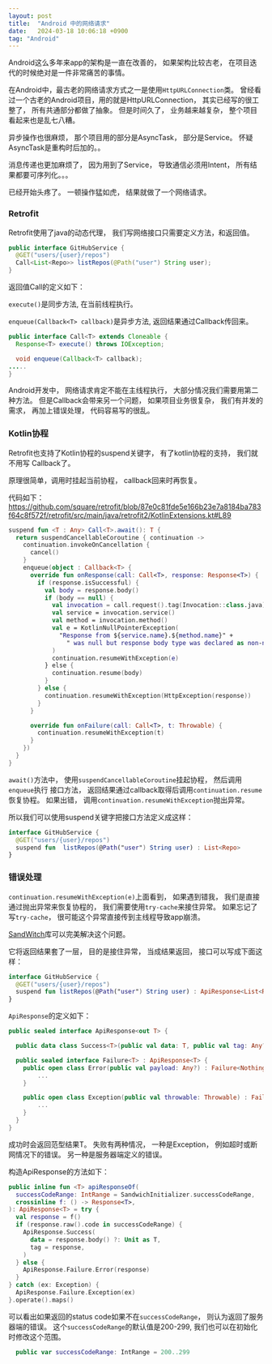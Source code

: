 ```yaml
---
layout: post
title:  "Android 中的网络请求"
date:   2024-03-18 10:06:18 +0900
tag: "Android"
---
```


Android这么多年来app的架构是一直在改善的， 如果架构比较古老， 在项目迭代的时候绝对是一件非常痛苦的事情。

在Android中，最古老的网络请求方式之一是使用`HttpURLConnection`类。
曾经看过一个古老的Android项目，用的就是HttpURLConnection， 其实已经写的很工整了， 所有共通部分都做了抽象。
但是时间久了， 业务越来越复杂， 整个项目看起来也是乱七八糟。

异步操作也很麻烦， 那个项目用的部分是AsyncTask， 部分是Service。
怀疑AsyncTask是重构时后加的。。

消息传递也更加麻烦了， 因为用到了Service， 导致通信必须用Intent， 所有结果都要可序列化。。。

已经开始头疼了。 一顿操作猛如虎， 结果就做了一个网络请求。

### Retrofit
Retrofit使用了java的动态代理， 我们写网络接口只需要定义方法，和返回值。

```java
public interface GitHubService {
  @GET("users/{user}/repos")
  Call<List<Repo>> listRepos(@Path("user") String user);
}
```

返回值Call的定义如下：

`execute()`是同步方法, 在当前线程执行。

`enqueue(Callback<T> callback)`是异步方法, 返回结果通过Callback传回来。
```java
public interface Call<T> extends Cloneable {
  Response<T> execute() throws IOException;

  void enqueue(Callback<T> callback);
.....
}
```

Android开发中， 网络请求肯定不能在主线程执行， 大部分情况我们需要用第二种方法。
但是Callback会带来另一个问题， 如果项目业务很复杂， 我们有并发的需求， 再加上错误处理， 
代码容易写的很乱。

### Kotlin协程
Retrofit也支持了Kotlin协程的suspend关键字， 有了kotlin协程的支持， 我们就不用写
Callback了。

原理很简单，调用时挂起当前协程， callback回来时再恢复。

代码如下：
https://github.com/square/retrofit/blob/87e0c81fde5e166b23e7a8184ba783f64c8f572f/retrofit/src/main/java/retrofit2/KotlinExtensions.kt#L89
```kotlin
suspend fun <T : Any> Call<T>.await(): T {
  return suspendCancellableCoroutine { continuation ->
    continuation.invokeOnCancellation {
      cancel()
    }
    enqueue(object : Callback<T> {
      override fun onResponse(call: Call<T>, response: Response<T>) {
        if (response.isSuccessful) {
          val body = response.body()
          if (body == null) {
            val invocation = call.request().tag(Invocation::class.java)!!
            val service = invocation.service()
            val method = invocation.method()
            val e = KotlinNullPointerException(
              "Response from ${service.name}.${method.name}" +
                " was null but response body type was declared as non-null",
            )
            continuation.resumeWithException(e)
          } else {
            continuation.resume(body)
          }
        } else {
          continuation.resumeWithException(HttpException(response))
        }
      }

      override fun onFailure(call: Call<T>, t: Throwable) {
        continuation.resumeWithException(t)
      }
    })
  }
}
```

`await()`方法中， 使用`suspendCancellableCoroutine`挂起协程， 然后调用`enqueue`执行
接口方法， 返回结果通过callback取得后调用`continuation.resume`恢复协程。
如果出错， 调用`continuation.resumeWithException`抛出异常。

所以我们可以使用suspend关键字把接口方法定义成这样：

```kotlin
interface GitHubService {
  @GET("users/{user}/repos")
  suspend fun  listRepos(@Path("user") String user) : List<Repo>
}
```

### 错误处理
`continuation.resumeWithException(e)`上面看到， 如果遇到错我， 我们是直接通过抛出异常来恢复协程的，
我们需要使用`try-cache`来接住异常。 如果忘记了写`try-cache`， 很可能这个异常直接传到主线程导致app崩溃。

[SandWitch][SandWitch-Repo]库可以完美解决这个问题。

[SandWitch-Repo]: [https://github.com/skydoves/sandwich]

它将返回结果套了一层， 目的是接住异常， 当成结果返回， 接口可以写成下面这样：

```kotlin
interface GitHubService {
  @GET("users/{user}/repos")
  suspend fun listRepos(@Path("user") String user) : ApiResponse<List<Repo>>
}
```

`ApiResponse`的定义如下：
```kotlin
public sealed interface ApiResponse<out T> {

  public data class Success<T>(public val data: T, public val tag: Any? = null) : ApiResponse<T>

  public sealed interface Failure<T> : ApiResponse<T> {
    public open class Error(public val payload: Any?) : Failure<Nothing> {
        ...
    }

    public open class Exception(public val throwable: Throwable) : Failure<Nothing> {
        ...   
    }
  }
}
```

成功时会返回范型结果T。  失败有两种情况， 一种是Exception， 例如超时或断网情况下的错误。 另一种是服务器端定义的错误。

构造ApiResponse的方法如下：
```kotlin
public inline fun <T> apiResponseOf(
  successCodeRange: IntRange = SandwichInitializer.successCodeRange,
  crossinline f: () -> Response<T>,
): ApiResponse<T> = try {
  val response = f()
  if (response.raw().code in successCodeRange) {
    ApiResponse.Success(
      data = response.body() ?: Unit as T,
      tag = response,
    )
  } else {
    ApiResponse.Failure.Error(response)
  }
} catch (ex: Exception) {
  ApiResponse.Failure.Exception(ex)
}.operate().maps()
```
可以看出如果返回的status code如果不在`successCodeRange`， 则认为返回了服务器端的错误。
这个`successCodeRange`的默认值是200-299, 我们也可以在初始化时修改这个范围。
```kotlin
  public var successCodeRange: IntRange = 200..299
```
